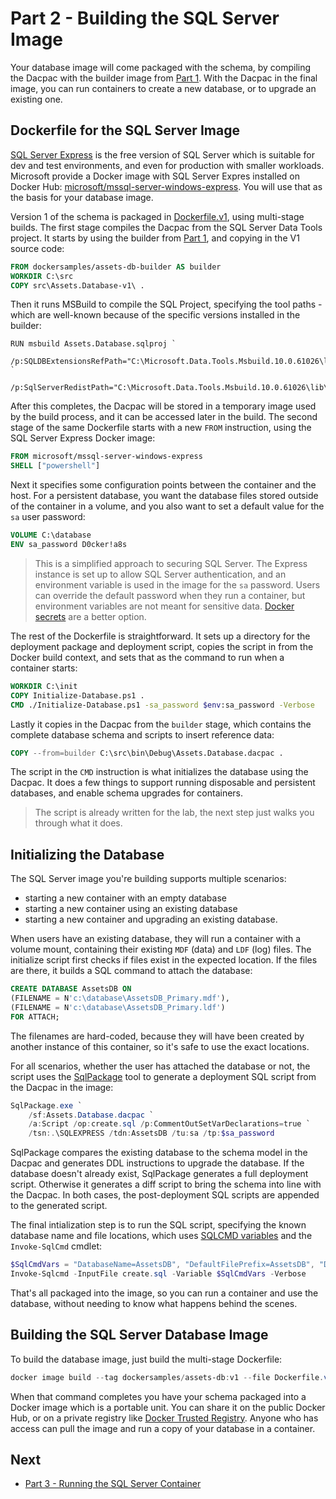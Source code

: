 # Part 2 - Building the SQL Server Image

Your database image will come packaged with the schema, by compiling the Dacpac with the builder image from [Part 1](part-1.md). With the Dacpac in the final image, you can run containers to create a new database, or to upgrade an existing one.

## Dockerfile for the SQL Server Image

[SQL Server Express](https://www.microsoft.com/en-us/sql-server/sql-server-editions-express) is the free version of SQL Server which is suitable for dev and test environments, and even for production with smaller workloads. Microsoft provide a Docker image with SQL Server Expres installed on Docker Hub: [microsoft/mssql-server-windows-express](https://hub.docker.com/r/microsoft/mssql-server-windows-express/). You will use that as the basis for your database image.

Version 1 of the schema is packaged in [Dockerfile.v1](Dockerfile.v1), using multi-stage builds. The first stage compiles the Dacpac from the SQL Server Data Tools project. It starts by using the builder from [Part 1](part-1.md), and copying in the V1 source code:

```Dockerfile
FROM dockersamples/assets-db-builder AS builder
WORKDIR C:\src
COPY src\Assets.Database-v1\ .
```

Then it runs MSBuild to compile the SQL Project, specifying the tool paths - which are well-known because of the specific versions installed in the builder:

```
RUN msbuild Assets.Database.sqlproj `
      /p:SQLDBExtensionsRefPath="C:\Microsoft.Data.Tools.Msbuild.10.0.61026\lib\net40" `
      /p:SqlServerRedistPath="C:\Microsoft.Data.Tools.Msbuild.10.0.61026\lib\net40"
```

After this completes, the Dacpac will be stored in a temporary image used by the build process, and it can be accessed later in the build. The second stage of the same Dockerfile starts with a new `FROM` instruction, using the SQL Server Express Docker image:

```Dockerfile
FROM microsoft/mssql-server-windows-express
SHELL ["powershell"]
```

Next it specifies some configuration points between the container and the host. For a persistent database, you want the database files stored outside of the container in a volume, and you also want to set a default value for the `sa` user password:

```Dockerfile
VOLUME C:\database
ENV sa_password D0cker!a8s
```

> This is a simplified approach to securing SQL Server. The Express instance is set up to allow SQL Server authentication, and an environment variable is used in the image for the `sa` password. Users can override the default password when they run a container, but environment variables are not meant for sensitive data. [Docker secrets](https://github.com/dockersamples/newsletter-signup) are a better option.

The rest of the Dockerfile is straightforward. It sets up a directory for the deployment package and deployment script, copies the script in from the Docker build context, and sets that as the command to run when a container starts:

```Dockerfile
WORKDIR C:\init
COPY Initialize-Database.ps1 .
CMD ./Initialize-Database.ps1 -sa_password $env:sa_password -Verbose
```

Lastly it copies in the Dacpac from the `builder` stage, which contains the complete database schema and scripts to insert reference data:

```Dockerfile
COPY --from=builder C:\src\bin\Debug\Assets.Database.dacpac .
```

The script in the `CMD` instruction is what initializes the database using the Dacpac. It does a few things to support running disposable and persistent databases, and enable schema upgrades for containers.

> The script is already written for the lab, the next step just walks you through what it does.

## Initializing the Database

The SQL Server image you're building supports multiple scenarios:

- starting a new container with an empty database
- starting a new container using an existing database
- starting a new container and upgrading an existing database.

When users have an existing database, they will run a container with a volume mount, containing their existing `MDF` (data) and `LDF` (log) files. The initialize script first checks if files exist in the expected location. If the files are there, it builds a SQL command to attach the database:

```SQL
CREATE DATABASE AssetsDB ON
(FILENAME = N'c:\database\AssetsDB_Primary.mdf'),
(FILENAME = N'c:\database\AssetsDB_Primary.ldf')
FOR ATTACH;
```

The filenames are hard-coded, because they will have been created by another instance of this container, so it's safe to use the exact locations.

For all scenarios, whether the user has attached the database or not, the script uses the [SqlPackage](<https://msdn.microsoft.com/en-us/library/hh550080(v=vs.103).aspx>) tool to generate a deployment SQL script from the Dacpac in the image:

```PowerShell
SqlPackage.exe `
    /sf:Assets.Database.dacpac `
    /a:Script /op:create.sql /p:CommentOutSetVarDeclarations=true `
    /tsn:.\SQLEXPRESS /tdn:AssetsDB /tu:sa /tp:$sa_password
```

SqlPackage compares the existing database to the schema model in the Dacpac and generates DDL instructions to upgrade the database. If the database doesn't already exist, SqlPackage generates a full deployment script. Otherwise it generates a diff script to bring the schema into line with the Dacpac. In both cases, the post-deployment SQL scripts are appended to the generated script.

The final intialization step is to run the SQL script, specifying the known database name and file locations, which uses [SQLCMD variables](https://msdn.microsoft.com/en-us/library/ms188714.aspx) and the `Invoke-SqlCmd` cmdlet:

```PowerShell
$SqlCmdVars = "DatabaseName=AssetsDB", "DefaultFilePrefix=AssetsDB", "DefaultDataPath=c:\database\", "DefaultLogPath=c:\database\"
Invoke-Sqlcmd -InputFile create.sql -Variable $SqlCmdVars -Verbose
```

That's all packaged into the image, so you can run a container and use the database, without needing to know what happens behind the scenes.

## Building the SQL Server Database Image

To build the database image, just build the multi-stage Dockerfile:

```PowerShell
docker image build --tag dockersamples/assets-db:v1 --file Dockerfile.v1 .
```

When that command completes you have your schema packaged into a Docker image which is a portable unit. You can share it on the public Docker Hub, or on a private registry like [Docker Trusted Registry](https://docs.docker.com/datacenter/dtr/2.0/). Anyone who has access can pull the image and run a copy of your database in a container.

## Next

- [Part 3 - Running the SQL Server Container](part-3.md)
